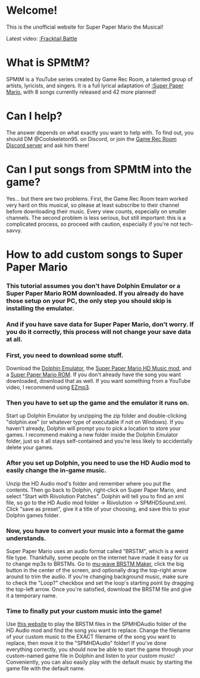 <script src="https://cdn.jsdelivr.net/gh/ncase/nutshell/nutshell.js"></script>
<script>
Nutshell.setOptions({
    startOnLoad: true,
    lang: 'en',
    dontEmbedHeadings: true,
});
</script>

<link rel="stylesheet" href="stylesheet.css">

# Welcome!
This is the unofficial website for Super Paper Mario the Musical!

Latest video:
[:Fracktail Battle](https://www.youtube.com/watch?v=BaaAlXHtDZg)

# What is SPMtM?
SPMtM is a YouTube series created by Game Rec Room, a talented group of artists, lyricists, and singers. It is a full lyrical adaptation of [:Super Paper Mario](https://en.m.wikipedia.org/wiki/Super_Paper_Mario), with 8 songs currently released and 42 more planned!

# Can I help?
The answer depends on what exactly you want to help with. To find out, you should DM @Coolskeleton95. on Discord, or join the [Game Rec Room Discord server](https://discord.com/invite/G3sxEaBPJR) and ask him there!

# Can I put songs from SPMtM into the game?
Yes... but there are two problems.
First, the Game Rec Room team worked very hard on this musical, so please at least subscribe to their channel before downloading their music. Every view counts, especially on smaller channels.
The second problem is less serious, but still important: this is a complicated process, so proceed with caution, especially if you're not tech-savvy. 

# How to add custom songs to Super Paper Mario

### This tutorial assumes you don't have Dolphin Emulator or a Super Paper Mario ROM downloaded. If you already do have those setup on your PC, the only step you should skip is installing the emulator. 

### And if you have save data for Super Paper Mario, don't worry. If you do it correctly, this process will not change your save data at all. 

### First, you need to download some stuff. 
Download the [Dolphin Emulator](https://dolphin-emu.org/download/), the [Super Paper Mario HD Music mod](https://drive.google.com/file/d/1XHvVyVl5yz8epFRV66vWjbL7cuMbxGbQ), and a [Super Paper Mario ROM](https://myrient.erista.me/files/Redump/Nintendo%20-%20Wii%20-%20NKit%20RVZ%20[zstd-19-128k]/Super%20Paper%20Mario%20%28USA%29%20%28Rev%202%29.zip). If you don't already have the song you want downloaded, download that as well. If you want something from a YouTube video, I recommend using [EZmp3](https://ezmp3.cc). 

### Then you have to set up the game and the emulator it runs on. 
Start up Dolphin Emulator by unzipping the zip folder and double-clicking "dolphin.exe" (or whatever type of executable if not on Windows). If you haven't already, Dolphin will prompt you to pick a location to store your games. I recommend making a new folder inside the Dolphin Emulator folder, just so it all stays self-contained and you're less likely to accidentally delete your games. 

### After you set up Dolphin, you need to use the HD Audio mod to easily change the in-game music.
Unzip the HD Audio mod's folder and remember where you put the contents. Then go back to Dolphin, right-click on Super Paper Mario, and select "Start with Riivolution Patches". Dolphin will tell you to find an xml file, so go to the HD Audio mod folder → Riivolution → SPMHDSound.xml. Click "save as preset", give it a title of your choosing, and save this to your Dolphin games folder. 

### Now, you have to convert your music into a format the game understands. 
Super Paper Mario uses an audio format called "BRSTM", which is a weird file type. Thankfully, some people on the internet have made it easy for us to change mp3s to BRSTMs.
Go to [mu-wave BRSTM Maker](https://kazuki-4ys.github.io/web_apps/mu-wave/), click the big button in the center of the screen, and optionally drag the top-right arrow around to trim the audio. If you're changing background music, make sure to check the "Loop?" checkbox and set the loop's starting point by dragging the top-left arrow. Once you're satisfied, download the BRSTM file and give it a temporary name.

### Time to finally put your custom music into the game!
Use [this website](https://kenrick95.github.io/nikku/) to play the BRSTM files in the SPMHDAudio folder of the HD Audio mod and find the song you want to replace. Change the filename of your custom music to the EXACT filename of the song you want to replace, then move it to the "SPMHDAudio" folder! If you've done everything correctly, you should now be able to start the game through your custom-named game file in Dolphin and listen to your custom music! Conveniently, you can also easily play with the default music by starting the game file with the default name.
